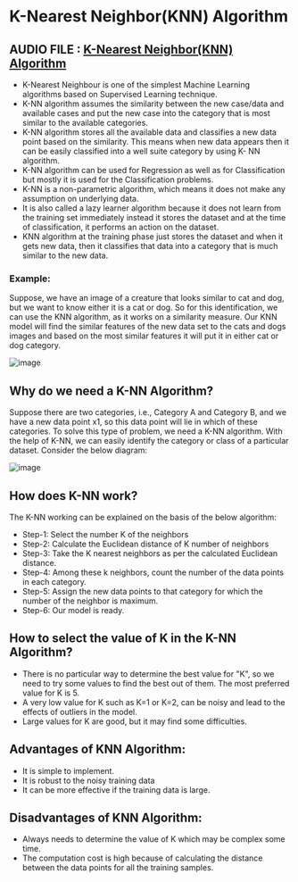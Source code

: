 # K-Nearest Neighbor(KNN) Algorithm

## AUDIO FILE : [K-Nearest Neighbor(KNN) Algorithm](https://drive.google.com/file/d/13KfjHSKfiB2R3MowJdxQdAsWp9wYmgxN/view?usp=sharing)
- K-Nearest Neighbour is one of the simplest Machine Learning algorithms based on Supervised Learning technique.
- K-NN algorithm assumes the similarity between the new case/data and available cases and put the new case into the category that is most similar to the available categories.
- K-NN algorithm stores all the available data and classifies a new data point based on the similarity. This means when new data appears then it can be easily classified into a well suite category by using K- NN algorithm.
- K-NN algorithm can be used for Regression as well as for Classification but mostly it is used for the Classification problems.
- K-NN is a non-parametric algorithm, which means it does not make any assumption on underlying data.
- It is also called a lazy learner algorithm because it does not learn from the training set immediately instead it stores the dataset and at the time of classification, it performs an action on the dataset.
- KNN algorithm at the training phase just stores the dataset and when it gets new data, then it classifies that data into a category that is much similar to the new data.

### Example:
Suppose, we have an image of a creature that looks similar to cat and dog, but we want to know either it is a cat or dog. So for this identification, we can use the KNN algorithm, as it works on a similarity measure. Our KNN model will find the similar features of the new data set to the cats and dogs images and based on the most similar features it will put it in either cat or dog category.

![image](https://user-images.githubusercontent.com/63282184/138922535-334601ed-212a-4e13-937d-6dc318e820aa.png)

## Why do we need a K-NN Algorithm?

Suppose there are two categories, i.e., Category A and Category B, and we have a new data point x1, so this data point will lie in which of these categories. To solve this type of problem, we need a K-NN algorithm. With the help of K-NN, we can easily identify the category or class of a particular dataset. Consider the below diagram:

![image](https://user-images.githubusercontent.com/63282184/138922605-3570fccd-d9ac-404a-8535-0b3e2f6a27f0.png)

## How does K-NN work?

The K-NN working can be explained on the basis of the below algorithm:

- Step-1: Select the number K of the neighbors
- Step-2: Calculate the Euclidean distance of K number of neighbors
- Step-3: Take the K nearest neighbors as per the calculated Euclidean distance.
- Step-4: Among these k neighbors, count the number of the data points in each category.
- Step-5: Assign the new data points to that category for which the number of the neighbor is maximum.
- Step-6: Our model is ready.

## How to select the value of K in the K-NN Algorithm?


- There is no particular way to determine the best value for "K", so we need to try some values to find the best out of them. The most preferred value for K is 5.
- A very low value for K such as K=1 or K=2, can be noisy and lead to the effects of outliers in the model.
- Large values for K are good, but it may find some difficulties.

## Advantages of KNN Algorithm:

- It is simple to implement.
- It is robust to the noisy training data
- It can be more effective if the training data is large.

## Disadvantages of KNN Algorithm:

- Always needs to determine the value of K which may be complex some time.
- The computation cost is high because of calculating the distance between the data points for all the training samples.

